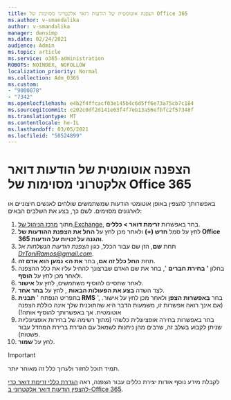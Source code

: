 ```yaml
---
title: הצפנה אוטומטית של הודעות דואר אלקטרוני מסוימות של Office 365
ms.author: v-smandalika
author: v-smandalika
manager: dansimp
ms.date: 02/24/2021
audience: Admin
ms.topic: article
ms.service: o365-administration
ROBOTS: NOINDEX, NOFOLLOW
localization_priority: Normal
ms.collection: Adm_O365
ms.custom:
- "9000078"
- "7342"
ms.openlocfilehash: e4b2f4ffcacf03e145b4c6d5ff6e73a75cb7c184
ms.sourcegitcommit: c202c0df2d141e63f4f7eb13a56efbfc2f57348f
ms.translationtype: MT
ms.contentlocale: he-IL
ms.lasthandoff: 03/05/2021
ms.locfileid: "50524899"
---
```

# <a name="automatically-encrypt-certain-office-365-email-messages"></a>הצפנה אוטומטית של הודעות דואר אלקטרוני מסוימות של Office 365

באפשרותך להצפין באופן אוטומטי הודעות שמשתמשים שולחים לאנשים חיצוניים או לארגונים מסוימים. לשם כך, בצע את השלבים הבאים:

1. מתוך [מרכז הניהול של Exchange](https://outlook.office365.com/ecp/), בחר באפשרות **זרימת דואר > כללים**. 
2. לחץ על סמל **חדש (+)** ולאחר מכן לחץ על **החל את הצפנת ההודעות של Office 365 והגנה על זכויות על הודעות**.
3. תחת **שם**, הזן שם עבור הכלל, כגון *הצפנת הודעות הנשלחות אל DrToniRamos@gmail.com*.
4. תחת **החל כלל זה אם**, בחר **את ה> נמען הוא אדם זה**. 
5. בחלון **' בחירת חברים** ', בחר את שם האדם שברצונך להחיל עליו את כלל ההצפנה ולאחר מכן לחץ על **הוסף**. 
6. לאחר שתסיים להוסיף משתמשים, לחץ על **אישור**.
7. לצד השדה **בצע את הפעולות הבאות** , לחץ על **בחר אחד**. 
8. בתפריט הנפתח ' **תבנית RMS** ', בחר **באפשרות** **הצפן** ולאחר מכן לחץ על אישור. (אם אינך רואה אפשרות זו, משמעות הדבר היא שהתוכנית שלך אינה כוללת הצפנה אוטומטית. אך באפשרותך להוסיף אותה!)
9. בחר באפשרות בחירה אופציונלית כלשהי (מתוך רשימה של בחירות אופציונליות שניתן לקבוע בשלב זה, שרבים מהן ניתנות לשמאל עם הגדרת ברירת המחדל עבור פשטות).
10. לחץ על **שמור**.

> [!IMPORTANT]
> תמיד תוכל לחזור ולערוך כלל זה מאוחר יותר.

לקבלת מידע נוסף אודות יצירת כללים עבור הצפנה, ראה [הגדרת כללי זרימת דואר כדי להצפין הודעות דואר אלקטרוני ב-Office 365](https://docs.microsoft.com/microsoft-365/compliance/define-mail-flow-rules-to-encrypt-email).

